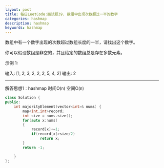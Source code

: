 ```yaml
---
layout: post
title: 每日LeetCode:面试题39. 数组中出现次数超过一半的数字
categories: hashmap 
description: hashmap
keywords: hashmap
---
```


数组中有一个数字出现的次数超过数组长度的一半，请找出这个数字。

 

你可以假设数组是非空的，并且给定的数组总是存在多数元素。

 

示例 1:

输入: [1, 2, 3, 2, 2, 2, 5, 4, 2]
输出: 2



------

解答思想1：hashmap  时间O(n)  空间O(n)

```c++
class Solution {
public:
    int majorityElement(vector<int>& nums) {
        map<int,int>record;
        int size = nums.size();
        for(auto x:nums)
        {
            record[x]+=1;
            if(record[x]>size/2)
                return x;
        }
        return -1;

    }
};
```

